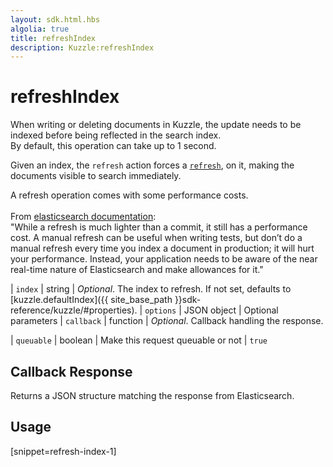 ```yaml
---
layout: sdk.html.hbs
algolia: true
title: refreshIndex
description: Kuzzle:refreshIndex
---
```


  

# refreshIndex
When writing or deleting documents in Kuzzle, the update needs to be indexed before being reflected
in the search index.  
By default, this operation can take up to 1 second.

Given an index, the `refresh` action forces a [`refresh`](https://www.elastic.co/guide/en/elasticsearch/reference/5.4/docs-refresh.html),
 on it, making the documents visible to search immediately.

<aside class="left warning">
    A refresh operation comes with some performance costs.<br>
    <br>
    From <a href="https://www.elastic.co/guide/en/elasticsearch/reference/5.4/docs-refresh.html">elasticsearch documentation</a>:
    <div class="quote">
    "While a refresh is much lighter than a commit, it still has a performance cost. A manual refresh can be useful when writing tests, but don’t do a manual refresh every time you index a document in production; it will hurt your performance. Instead, your application needs to be aware of the near real-time nature of Elasticsearch and make allowances for it."
    </div>
</aside>

| `index` | string | _Optional_. The index to refresh. If not set, defaults to [kuzzle.defaultIndex]({{ site_base_path }}sdk-reference/kuzzle/#properties).
| `options` | JSON object | Optional parameters
| `callback` | function | _Optional_. Callback handling the response.

| `queuable` | boolean | Make this request queuable or not | `true`


## Callback Response

Returns a JSON structure matching the response from Elasticsearch.

## Usage

[snippet=refresh-index-1]
